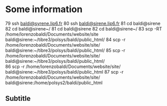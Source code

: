 # Some information
79  ssh baldi@syrene.lip6.fr
   80  ssh baldi@sirene.lip6.fr
   81  cd baldi@sirene
   82  cd baldi@sirene~/
81  cd baldi@sirene
   82  cd baldi@sirene~/
   83  scp -RT /home/lorenzobaldi/Documents/website/site baldi@sirene:~/tibre3/polsys/baldi/public_html/
   84  scp -r /home/lorenzobaldi/Documents/website/site/ baldi@sirene:~/tibre3/polsys/baldi/public_html/
   85  scp -r /home/lorenzobaldi/Documents/website/site/ baldi@sirene:~/tibre3/polsys/baldi/public_html/\
   86  scp -r /home/lorenzobaldi/Documents/website/site/ baldi@sirene:~/tibre3/polsys/baldi/public_html
   87  scp -r /home/lorenzobaldi/Documents/website/site/ baldi@sirene:/home/polsys2/baldi/public_html


## Subtitle
